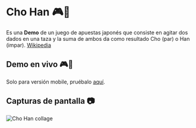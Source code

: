 # Cho Han 🎮🎲
Es una **Demo** de un juego de apuestas japonés que consiste en agitar dos dados en una taza y la suma de ambos da como resultado Cho (par) o Han (impar). [Wikipedia](https://en.wikipedia.org/wiki/Ch%C5%8D-han)

## Demo en vivo 🎮🚀
Solo para versión mobile, pruébalo [aquí](https://yovany-dev.github.io/cho-han/).

## Capturas de pantalla 📷
![Cho Han collage](/assets/imgs/screenshot/cho-han-collage.png)
